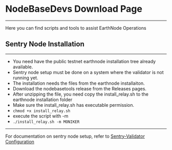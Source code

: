 
# NodeBaseDevs Download Page
---
Here you can find scripts and tools to assist EarthNode Operations 

## Sentry Node Installation
---
- You need have the public testnet earthnode installation tree already available.
- Sentry node setup must be done on a system where the validator is not running yet.
- The installation needs the files from the earthnode installaiton.
- Download the nodebasetools release from the Releases pages.
- After unzipping the file, you need copy the install_relay.sh to the earthnode installation folder
- Make sure the install_relay.sh has executable permission.
- `chmod +x install_relay.sh`
- execute the script with -m <Moniker>
- `./install_relay.sh -m MONIKER`
---
For documentation on sentry node setup, refer to [Sentry-Validator Configuration](https://nodebasewm.github.io/docs/configuration/config/)
